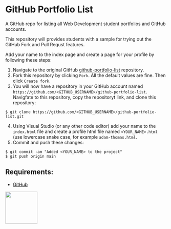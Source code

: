 # GitHub Portfolio List

A GitHub repo for listing all Web Development student portfolios and GitHub accounts. 

This repository will provides students with a sample for trying out the GitHub Fork and Pull Requst features. 

Add your name to the index page and create a page for your profile by following these steps:

1. Navigate to the original GitHub [github-portfolio-list](https://github.com/codeadamca/github-portfolio-list) repository.
2. Fork this repository by clicking ```Fork```. All the default values are fine. Then click ```Create fork```.
3. You will now have a repository in your GitHub account named ```https://github.com/<GITHUB_USERNAME>/github-portfolio-list```. Navigfate to this repository, copy the repositoryt link, and clone this repository:

```
$ git clone https://github.com/<GITHUB_USERNAME>/github-portfolio-list.git
```

4. Using Visual Studio (or any other code editor) add your name to the ```index.html``` file and create a profile html file named ```<YOUR_NAME>.html``` (use lowercase snake case, for example ```adam-thomas.html```.
5. Commit and push these changes:

```
$ git commit -am "Added <YOUR_NAME> to the project"
$ git push origin main
```

## Requirements:

* [GitHub](https://github.com/)

<a href="https://codeadam.ca">
<img src="https://codeadam.ca/images/code-block.png" width="100">
</a>

